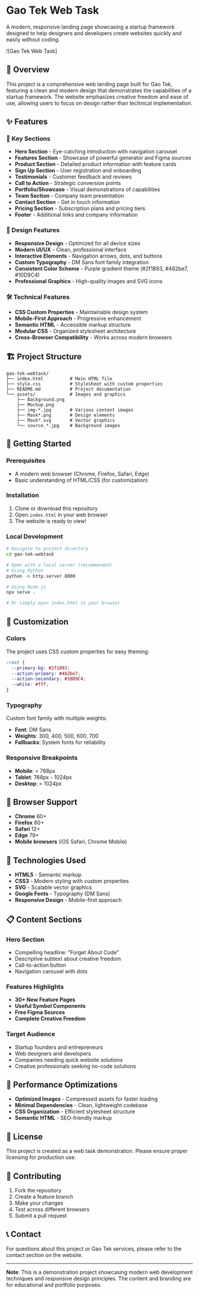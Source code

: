 # Gao Tek Web Task

A modern, responsive landing page showcasing a startup framework designed to help designers and developers create websites quickly and easily without coding.

![Gao Tek Web Task]

## 🚀 Overview

This project is a comprehensive web landing page built for Gao Tek, featuring a clean and modern design that demonstrates the capabilities of a startup framework. The website emphasizes creative freedom and ease of use, allowing users to focus on design rather than technical implementation.

## ✨ Features

### 🎯 Key Sections
- **Hero Section** - Eye-catching introduction with navigation carousel
- **Features Section** - Showcase of powerful generator and Figma sources
- **Product Section** - Detailed product information with feature cards
- **Sign Up Section** - User registration and onboarding
- **Testimonials** - Customer feedback and reviews
- **Call to Action** - Strategic conversion points
- **Portfolio/Showcase** - Visual demonstrations of capabilities
- **Team Section** - Company team presentation
- **Contact Section** - Get in touch information
- **Pricing Section** - Subscription plans and pricing tiers
- **Footer** - Additional links and company information

### 🎨 Design Features
- **Responsive Design** - Optimized for all device sizes
- **Modern UI/UX** - Clean, professional interface
- **Interactive Elements** - Navigation arrows, dots, and buttons
- **Custom Typography** - DM Sans font family integration
- **Consistent Color Scheme** - Purple gradient theme (#2f1893, #482be7, #10D9C4)
- **Professional Graphics** - High-quality images and SVG icons

### 🛠️ Technical Features
- **CSS Custom Properties** - Maintainable design system
- **Mobile-First Approach** - Progressive enhancement
- **Semantic HTML** - Accessible markup structure
- **Modular CSS** - Organized stylesheet architecture
- **Cross-Browser Compatibility** - Works across modern browsers

## 🏗️ Project Structure

```
gao-tek-webtask/
├── index.html          # Main HTML file
├── style.css           # Stylesheet with custom properties
├── README.md           # Project documentation
└── assets/             # Images and graphics
    ├── Background.png
    ├── Mockup.png
    ├── img-*.jpg       # Various content images
    ├── Mask*.png       # Design elements
    ├── Mask*.svg       # Vector graphics
    └── source_*.jpg    # Background images
```

## 🚀 Getting Started

### Prerequisites
- A modern web browser (Chrome, Firefox, Safari, Edge)
- Basic understanding of HTML/CSS (for customization)

### Installation
1. Clone or download this repository
2. Open `index.html` in your web browser
3. The website is ready to view!

### Local Development
```bash
# Navigate to project directory
cd gao-tek-webtask

# Open with a local server (recommended)
# Using Python
python -m http.server 8000

# Using Node.js
npx serve .

# Or simply open index.html in your browser
```

## 🎨 Customization

### Colors
The project uses CSS custom properties for easy theming:

```css
:root {
  --primary-bg: #2f1893;
  --action-primary: #482be7;
  --action-secondary: #10D9C4;
  --white: #fff;
}
```

### Typography
Custom font family with multiple weights:
- **Font**: DM Sans
- **Weights**: 300, 400, 500, 600, 700
- **Fallbacks**: System fonts for reliability

### Responsive Breakpoints
- **Mobile**: < 768px
- **Tablet**: 768px - 1024px
- **Desktop**: > 1024px

## 📱 Browser Support

- **Chrome** 60+
- **Firefox** 60+
- **Safari** 12+
- **Edge** 79+
- **Mobile browsers** (iOS Safari, Chrome Mobile)

## 🔧 Technologies Used

- **HTML5** - Semantic markup
- **CSS3** - Modern styling with custom properties
- **SVG** - Scalable vector graphics
- **Google Fonts** - Typography (DM Sans)
- **Responsive Design** - Mobile-first approach

## 📋 Content Sections

### Hero Section
- Compelling headline: "Forget About Code"
- Descriptive subtext about creative freedom
- Call-to-action button
- Navigation carousel with dots

### Features Highlights
- **30+ New Feature Pages**
- **Useful Symbol Components**
- **Free Figma Sources**
- **Complete Creative Freedom**

### Target Audience
- Startup founders and entrepreneurs
- Web designers and developers
- Companies needing quick website solutions
- Creative professionals seeking no-code solutions

## 🎯 Performance Optimizations

- **Optimized Images** - Compressed assets for faster loading
- **Minimal Dependencies** - Clean, lightweight codebase
- **CSS Organization** - Efficient stylesheet structure
- **Semantic HTML** - SEO-friendly markup

## 📄 License

This project is created as a web task demonstration. Please ensure proper licensing for production use.

## 🤝 Contributing

1. Fork the repository
2. Create a feature branch
3. Make your changes
4. Test across different browsers
5. Submit a pull request

## 📞 Contact

For questions about this project or Gao Tek services, please refer to the contact section on the website.

---

**Note**: This is a demonstration project showcasing modern web development techniques and responsive design principles. The content and branding are for educational and portfolio purposes.